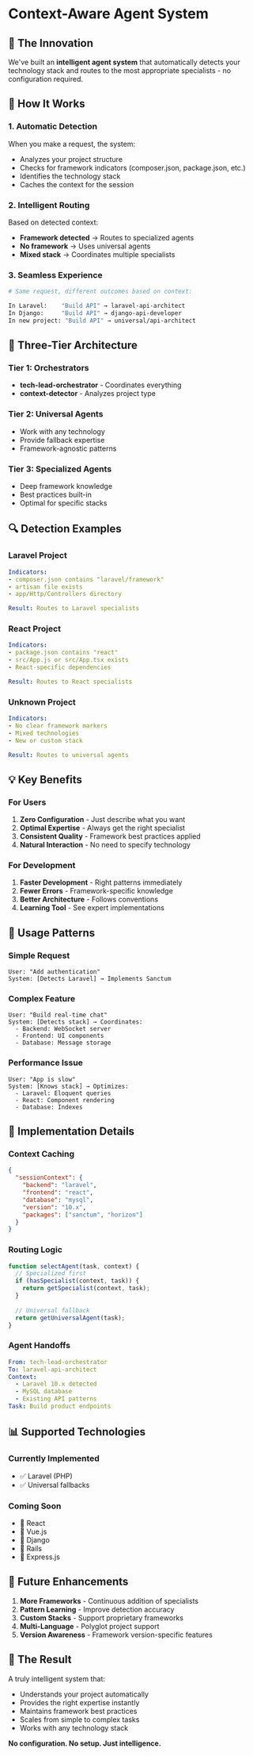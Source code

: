 # Context-Aware Agent System

## 🧠 The Innovation

We've built an **intelligent agent system** that automatically detects your technology stack and routes to the most appropriate specialists - no configuration required.

## 🎯 How It Works

### 1. Automatic Detection
When you make a request, the system:
- Analyzes your project structure
- Checks for framework indicators (composer.json, package.json, etc.)
- Identifies the technology stack
- Caches the context for the session

### 2. Intelligent Routing
Based on detected context:
- **Framework detected** → Routes to specialized agents
- **No framework** → Uses universal agents
- **Mixed stack** → Coordinates multiple specialists

### 3. Seamless Experience
```bash
# Same request, different outcomes based on context:

In Laravel:    "Build API" → laravel-api-architect
In Django:     "Build API" → django-api-developer  
In new project: "Build API" → universal/api-architect
```

## 📁 Three-Tier Architecture

### Tier 1: Orchestrators
- **tech-lead-orchestrator** - Coordinates everything
- **context-detector** - Analyzes project type

### Tier 2: Universal Agents
- Work with any technology
- Provide fallback expertise
- Framework-agnostic patterns

### Tier 3: Specialized Agents
- Deep framework knowledge
- Best practices built-in
- Optimal for specific stacks

## 🔍 Detection Examples

### Laravel Project
```yaml
Indicators:
- composer.json contains "laravel/framework"
- artisan file exists
- app/Http/Controllers directory

Result: Routes to Laravel specialists
```

### React Project
```yaml
Indicators:
- package.json contains "react"
- src/App.js or src/App.tsx exists
- React-specific dependencies

Result: Routes to React specialists
```

### Unknown Project
```yaml
Indicators:
- No clear framework markers
- Mixed technologies
- New or custom stack

Result: Routes to universal agents
```

## 💡 Key Benefits

### For Users
1. **Zero Configuration** - Just describe what you want
2. **Optimal Expertise** - Always get the right specialist
3. **Consistent Quality** - Framework best practices applied
4. **Natural Interaction** - No need to specify technology

### For Development
1. **Faster Development** - Right patterns immediately
2. **Fewer Errors** - Framework-specific knowledge
3. **Better Architecture** - Follows conventions
4. **Learning Tool** - See expert implementations

## 🚀 Usage Patterns

### Simple Request
```
User: "Add authentication"
System: [Detects Laravel] → Implements Sanctum
```

### Complex Feature
```
User: "Build real-time chat"
System: [Detects stack] → Coordinates:
  - Backend: WebSocket server
  - Frontend: UI components
  - Database: Message storage
```

### Performance Issue
```
User: "App is slow"
System: [Knows stack] → Optimizes:
  - Laravel: Eloquent queries
  - React: Component rendering
  - Database: Indexes
```

## 🔧 Implementation Details

### Context Caching
```json
{
  "sessionContext": {
    "backend": "laravel",
    "frontend": "react",
    "database": "mysql",
    "version": "10.x",
    "packages": ["sanctum", "horizon"]
  }
}
```

### Routing Logic
```javascript
function selectAgent(task, context) {
  // Specialized first
  if (hasSpecialist(context, task)) {
    return getSpecialist(context, task);
  }
  
  // Universal fallback
  return getUniversalAgent(task);
}
```

### Agent Handoffs
```yaml
From: tech-lead-orchestrator
To: laravel-api-architect
Context:
  - Laravel 10.x detected
  - MySQL database
  - Existing API patterns
Task: Build product endpoints
```

## 📊 Supported Technologies

### Currently Implemented
- ✅ Laravel (PHP)
- ✅ Universal fallbacks

### Coming Soon
- 🔄 React
- 🔄 Vue.js
- 🔄 Django
- 🔄 Rails
- 🔄 Express.js

## 🎯 Future Enhancements

1. **More Frameworks** - Continuous addition of specialists
2. **Pattern Learning** - Improve detection accuracy
3. **Custom Stacks** - Support proprietary frameworks
4. **Multi-Language** - Polyglot project support
5. **Version Awareness** - Framework version-specific features

## 🌟 The Result

A truly intelligent system that:
- Understands your project automatically
- Provides the right expertise instantly
- Maintains framework best practices
- Scales from simple to complex tasks
- Works with any technology stack

**No configuration. No setup. Just intelligence.**